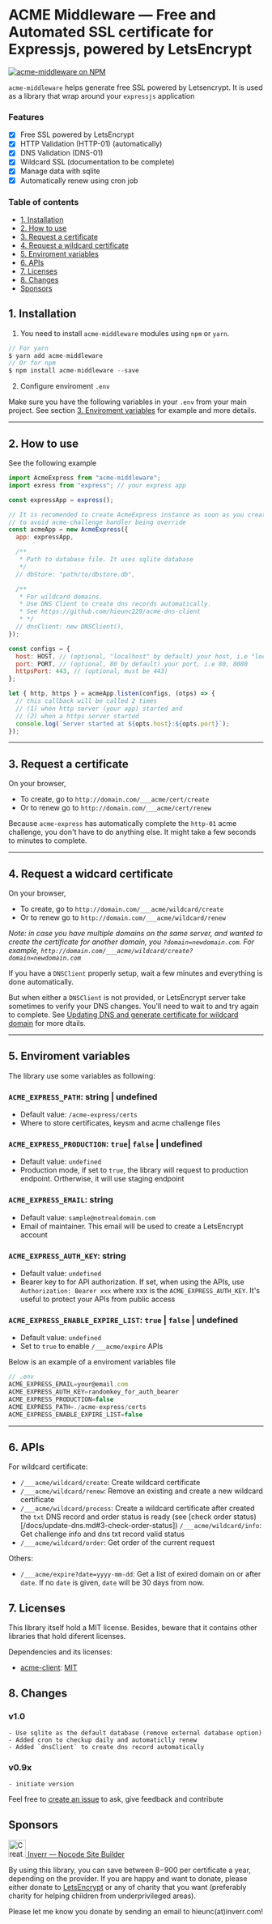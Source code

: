 # ACME Middleware — Free and Automated SSL certificate for Expressjs, powered by LetsEncrypt

<a href="https://www.npmjs.com/package/acme-middleware" target="_blank">
<img src="https://img.shields.io/npm/v/acme-middleware" alt="acme-middleware on NPM" />
</a>

`acme-middleware` helps generate free SSL powered by Letsencrypt.
It is used as a library that wrap around your `expressjs` application

### Features

- [x] Free SSL powered by LetsEncrypt
- [x] HTTP Validation (HTTP-01) (automatically)
- [x] DNS Validation (DNS-01)
- [x] Wildcard SSL (documentation to be complete)
- [x] Manage data with sqlite
- [x] Automatically renew using cron job

### Table of contents

- [1. Installation](#1-installation)
- [2. How to use](#2-how-to-use)
- [3. Request a certificate](#3-request-a-certificate)
- [4. Request a wildcard certificate](#4-request-wildcard-certificate)
- [5. Enviroment variables](#5-enviroment-variables)
- [6. APIs](#6-apis)
- [7. Licenses](#7-apis)
- [8. Changes](#8-changes)
- [Sponsors](#sponsors)

## 1. Installation

1. You need to install `acme-middleware` modules using `npm` or `yarn`.

```js
// For yarn
$ yarn add acme-middleware
// Or for npm
$ npm install acme-middleware --save
```

2. Configure enviroment `.env`

Make sure you have the following variables in your `.env` from your main project.
See section [3. Enviroment variables](#3-enviroment-variables) for example and more details.

---

## 2. How to use

See the following example

```js
import AcmeExpress from "acme-middleware";
import exress from "express"; // your express app

const expressApp = express();

// It is recomended to create AcmeExpress instance as soon as you create your express app
// to avoid acme-challenge handler being override
const acmeApp = new AcmeExpress({
  app: expressApp,

  /**
   * Path to database file. It uses sqlite database
   */
  // dbStore: "path/to/dbstore.db",

  /**
   * For wildcard domains.
   * Use DNS Client to create dns records automatically.
   * See https://github.com/hieunc229/acme-dns-client
   * */
  // dnsClient: new DNSClient(),
});

const configs = {
  host: HOST, // (optional, "localhost" by default) your host, i.e "localhost", "0.0.0.0"
  port: PORT, // (optional, 80 by default) your port, i.e 80, 8080
  httpsPort: 443, // (optional, must be 443)
};

let { http, https } = acmeApp.listen(configs, (otps) => {
  // this callback will be called 2 times
  // (1) when http server (your app) started and
  // (2) when a https server started
  console.log(`Server started at ${opts.host}:${opts.port}`);
});
```

---

## 3. Request a certificate

On your browser,

- To create, go to `http://domain.com/___acme/cert/create`
- Or to renew go to `http://domain.com/___acme/cert/renew`

Because `acme-express` has automatically complete the `http-01` acme challenge, you don't have to do anything else. It might take a few seconds to minutes to complete.

---

## 4. Request a widcard certificate

On your browser,

- To create, go to `http://domain.com/___acme/wildcard/create`
- Or to renew go to `http://domain.com/___acme/wildcard/renew`

_Note: in case you have multiple domains on the same server, and wanted to create the certificate for another domain, you `?domain=newdomain.com`. For example, `http://domain.com/___acme/wildcard/create?domain=newdomain.com`_

If you have a `DNSClient` properly setup, wait a few minutes and everything is done automatically.

But when either a `DNSClient` is not provided, or LetsEncrypt server take sometimes to verify your DNS changes. You'll need to wait to and try again to complete. See [Updating DNS and generate certificate for wildcard domain](/docs/update-dns.md) for more dtails.

---

## 5. Enviroment variables

The library use some variables as following:

### `ACME_EXPRESS_PATH`: string | undefined

- Default value: `/acme-express/certs`
- Where to store certificates, keysm and acme challenge files

### `ACME_EXPRESS_PRODUCTION`: `true`| `false` | undefined

- Default value: `undefined`
- Production mode, if set to `true`, the library will request to production endpoint. Ortherwise, it will use staging endpoint

### `ACME_EXPRESS_EMAIL`: string

- Default value: `sample@notrealdomain.com`
- Email of maintainer. This email will be used to create a LetsEncrypt account

### `ACME_EXPRESS_AUTH_KEY`: string

- Default value: `undefined`
- Bearer key to for API authorization. If set, when using the APIs, use `Authorization: Bearer xxx` where xxx is the `ACME_EXPRESS_AUTH_KEY`. It's useful to protect your APIs from public access

### `ACME_EXPRESS_ENABLE_EXPIRE_LIST`: `true` | `false` | undefined

- Default value: `undefined`
- Set to `true` to enable `/___acme/expire` APIs

Below is an example of a enviroment variables file

```js
// .env
ACME_EXPRESS_EMAIL=your@email.com
ACME_EXPRESS_AUTH_KEY=randomkey_for_auth_bearer
ACME_EXPRESS_PRODUCTION=false
ACME_EXPRESS_PATH=./acme-express/certs
ACME_EXPRESS_ENABLE_EXPIRE_LIST=false 
```

---

## 6. APIs

For wildcard certificate:

- `/___acme/wildcard/create`: Create wildcard certificate
- `/___acme/wildcard/renew`: Remove an existing and create a new wildcard certificate
- `/___acme/wildcard/process`: Create a wildcard certificate after created the `txt` DNS record and order status is ready (see [check order status)[/docs/update-dns.md#3-check-order-status])
  `/___acme/wildcard/info`: Get challenge info and dns txt record valid status
- `/___acme/wildcard/order`: Get order of the current request

Others:

- `/___acme/expire?date=yyyy-mm-dd`: Get a list of exired domain on or after `date`. If no `date` is given, `date` will be 30 days from now.

## 7. Licenses

This library itself hold a MIT license. Besides, beware that it contains other libraries that hold diferent licenses.

Dependencies and its licenses:

- [acme-client](https://github.com/publishlab/node-acme-client): [MIT](https://github.com/publishlab/node-acme-client/blob/master/LICENSE)

## 8. Changes

### v1.0

    - Use sqlite as the default database (remove external database option)
    - Added cron to checkup daily and automaticlly renew
    - Added `dnsClient` to create dns record automatically

### v0.9x

    - initiate version

Feel free to [create an issue](https://github.com/hieunc229/acme-middleware/issues/new) to ask, give feedback and contribute

##  Sponsors

<a href="https://inverr.com" target="_blank">
<img height="34" width="34" src="https://inverr.com/logo.svg" alt="Create a website with Inverr" />
Inverr — Nocode Site Builder
</a>

By using this library, you can save between $8-$900 per certificate a year, depending on the provider. If you are happy and want to donate, please either donate to [LetsEncrypt](https://letsencrypt.org/donate/) or any of charity that you want (preferably charity for helping children from underprivileged areas).

Please let me know you donate by sending an email to hieunc(at)inverr.com!
